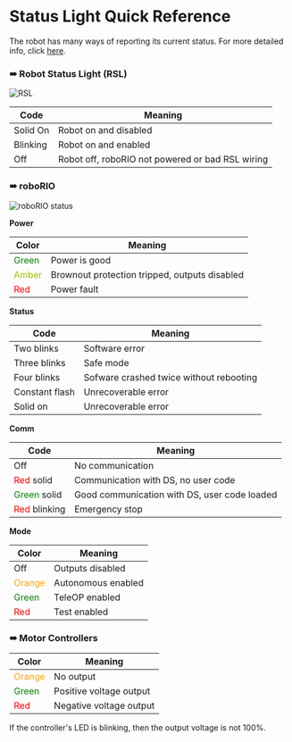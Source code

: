 # Status Light Quick Reference

The robot has many ways of reporting its current status. For more detailed info, click [here](http://wpilib.screenstepslive.com/s/4485/m/24166/l/144972-status-light-quick-reference).

### ➠ Robot Status Light (RSL)

![RSL](http://team358.org/files/programming/ControlSystem2015-2019/images/RSL-wiring.jpg)

| Code     | Meaning                                          |
| -------- | -------------------------------------------------|
| Solid On | Robot on and disabled                            |
| Blinking | Robot on and enabled                             |
| Off      | Robot off, roboRIO not powered or bad RSL wiring |


### ➠ roboRIO

![roboRIO status](http://mililanirobotics.gitbooks.io/frc-electrical-bible/content/roboRIO/squareRIO.png)

**Power**

| Color                          | Meaning                                       |
| ------------------------------ | --------------------------------------------- |
| <font color=green>Green</font> | Power is good                                 |
| <font color=amber>Amber</font> | Brownout protection tripped, outputs disabled |
| <font color=red>Red</font>     | Power fault                                   |

**Status**

| Code           | Meaning                                 |
| -------------- | --------------------------------------- |
| Two blinks     | Software error                          |
| Three blinks   | Safe mode                               |
| Four blinks    | Sofware crashed twice without rebooting |
| Constant flash | Unrecoverable error                     |
| Solid on       | Unrecoverable error                     |

**Comm**

| Code                                 | Meaning                                      |
| ------------------------------------ | -------------------------------------------- |
| Off                                  | No communication                             |
| <font color=red>Red</font> solid     | Communication with DS, no user code          |
| <font color=green>Green</font> solid | Good communication with DS, user code loaded |
| <font color=red>Red</font> blinking  | Emergency stop                               |

**Mode**

| Color                            | Meaning            |
| -------------------------------- | ------------------ |
| Off                              | Outputs disabled   |
| <font color=orange>Orange</font> | Autonomous enabled |
| <font color=green>Green</font>   | TeleOP enabled     |
| <font color=red>Red</font>       | Test enabled       |

### ➠ Motor Controllers

| Color                            | Meaning                 |
| -------------------------------- | ----------------------- |
| <font color=orange>Orange</font> | No output               |
| <font color=green>Green</font>   | Positive voltage output |
| <font color=red>Red</font>       | Negative voltage output |

If the controller's LED is blinking, then the output voltage is not 100%.